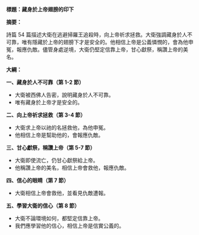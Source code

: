 **標題：藏身於上帝翅膀的印下**

**摘要：**

詩篇 54 篇描述大衛在逃避掃羅王追殺時，向上帝祈求拯救。大衛強調藏身於人不可靠，唯有隱藏於上帝的翅膀下才是安全的。他相信上帝是公義憐憫的，會為他申冤，報應仇敵。儘管身處逆境，大衛仍堅定信靠上帝，甘心獻祭，稱讚上帝的美名。

**大綱：**

**一、藏身於人不可靠（第 1-2 節）**
* 大衛被西佛人告密，說明藏身於人不可靠。
* 唯有藏身於上帝才是安全的。

**二、向上帝祈求拯救（第 3-4 節）**
* 大衛求上帝以祂的名拯救他，為他申冤。
* 他相信上帝是幫助他的，會報應仇敵。

**三、甘心獻祭，稱讚上帝（第 5-7 節）**
* 大衛即使流亡，仍甘心獻祭給上帝。
* 他稱讚上帝的美名，相信上帝會救他，報應仇敵。

**四、信心的眼睛（第 7 節）**
* 大衛相信上帝會救他，並看見仇敵遭報。

**五、學習大衛的信心（第 8 節）**
* 大衛不論環境如何，都堅定信靠上帝。
* 我們應學習他的信心，相信上帝是信實公義的。